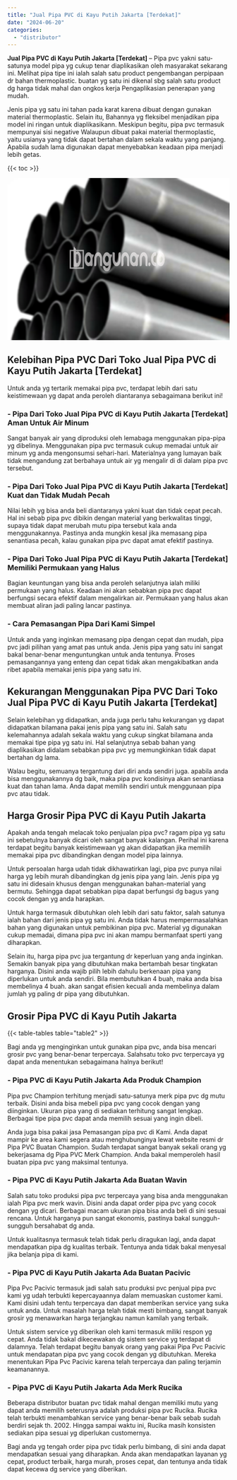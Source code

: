 ```yaml
---
title: "Jual Pipa PVC di Kayu Putih Jakarta [Terdekat]"
date: "2024-06-20"
categories: 
  - "distributor"
---
```


**Jual Pipa PVC di Kayu Putih Jakarta \[Terdekat\]** – Pipa pvc yakni satu-satunya model pipa yg cukup tenar diaplikasikan oleh masyarakat sekarang ini. Melihat pipa tipe ini ialah salah satu product pengembangan perpipaan dr bahan thermoplastic. buatan yg satu ini dikenal sbg salah satu product dg harga tidak mahal dan ongkos kerja Pengaplikasian penerapan yang mudah.

Jenis pipa yg satu ini tahan pada karat karena dibuat dengan gunakan material thermoplastic. Selain itu, Bahannya yg fleksibel menjadikan pipa model ini ringan untuk diaplikasikann. Meskipun begitu, pipa pvc termasuk mempunyai sisi negative Walaupun dibuat pakai material thermoplastic, yaitu usianya yang tidak dapat bertahan dalam sekala waktu yang panjang. Apabila sudah lama digunakan dapat menyebabkan keadaan pipa menjadi lebih getas.

{{< toc >}}

![Jual Pipa PVC di Kayu Putih Jakarta [Terdekat]](/images/jaul-pipa-pvc-59.png)

## Kelebihan Pipa PVC Dari Toko Jual Pipa PVC di Kayu Putih Jakarta \[Terdekat\]

Untuk anda yg tertarik memakai pipa pvc, terdapat lebih dari satu keistimewaan yg dapat anda peroleh diantaranya sebagaimana berikut ini!

### \- Pipa Dari Toko Jual Pipa PVC di Kayu Putih Jakarta \[Terdekat\] Aman Untuk Air Minum

Sangat banyak air yang diproduksi oleh lemabaga menggunakan pipa-pipa yg dibelinya. Menggunakan pipa pvc termasuk cukup memadai untuk air minum yg anda mengonsumsi sehari-hari. Materialnya yang lumayan baik tidak mengandung zat berbahaya untuk air yg mengalir di di dalam pipa pvc tersebut.

### \- Pipa Dari Toko Jual Pipa PVC di Kayu Putih Jakarta \[Terdekat\] Kuat dan Tidak Mudah Pecah

Nilai lebih yg bisa anda beli diantaranya yakni kuat dan tidak cepat pecah. Hal ini sebab pipa pvc dibikin dengan material yang berkwalitas tinggi, supaya tidak dapat merubah mutu pipa tersebut kala anda menggunakannya. Pastinya anda mungkin kesal jika memasang pipa senantiasa pecah, kalau gunakan pipa pvc dapat amat efektif pastinya.

### \- Pipa Dari Toko Jual Pipa PVC di Kayu Putih Jakarta \[Terdekat\] Memiliki Permukaan yang Halus

Bagian keuntungan yang bisa anda peroleh selanjutnya ialah miliki permukaan yang halus. Keadaan ini akan sebabkan pipa pvc dapat berfungsi secara efektif dalam mengalirkan air. Permukaan yang halus akan membuat aliran jadi paling lancar pastinya.

### \- Cara Pemasangan Pipa Dari Kami Simpel

Untuk anda yang inginkan memasang pipa dengan cepat dan mudah, pipa pvc jadi pilihan yang amat pas untuk anda. Jenis pipa yang satu ini sangat bakal benar-benar menguntungkan untuk anda tentunya. Proses pemasangannya yang enteng dan cepat tidak akan mengakibatkan anda ribet apabila memakai jenis pipa yang satu ini.

## Kekurangan Menggunakan Pipa PVC Dari Toko Jual Pipa PVC di Kayu Putih Jakarta \[Terdekat\]

Selain kelebihan yg didapatkan, anda juga perlu tahu kekurangan yg dapat didapatkan bilamana pakai jenis pipa yang satu ini. Salah satu kelemahannya adalah sekala waktu yang cukup singkat bilamana anda memakai tipe pipa yg satu ini. Hal selanjutnya sebab bahan yang diaplikasikan didalam sebabkan pipa pvc yg memungkinkan tidak dapat bertahan dg lama.

Walau begitu, semuanya tergantung dari diri anda sendiri juga. apabila anda bisa menggunakannya dg baik, maka pipa pvc kondisinya akan senantiasa kuat dan tahan lama. Anda dapat memilih sendiri untuk menggunaan pipa pvc atau tidak.

## Harga Grosir Pipa PVC di Kayu Putih Jakarta

Apakah anda tengah melacak toko penjualan pipa pvc? ragam pipa yg satu ini sebetulnya banyak dicari oleh sangat banyak kalangan. Perihal ini karena terdapat begitu banyak keistimewaan yg akan didapatkan jika memilih memakai pipa pvc dibandingkan dengan model pipa lainnya.

Untuk persoalan harga udah tidak dikhawatirkan lagi, pipa pvc punya nilai harga yg lebih murah dibandingkan dg jenis pipa yang lain. Jenis pipa yg satu ini didesain khusus dengan menggunakan bahan-material yang bermutu. Sehingga dapat sebabkan pipa dapat berfungsi dg bagus yang cocok dengan yg anda harapkan.

Untuk harga termasuk dibutuhkan oleh lebih dari satu faktor, salah satunya ialah bahan dari jenis pipa yg satu ini. Anda tidak harus mempermasalahkan bahan yang digunakan untuk pembikinan pipa pvc. Material yg digunakan cukup memadai, dimana pipa pvc ini akan mampu bermanfaat sperti yang diharapkan.

Selain itu, harga pipa pvc jua tergantung dr keperluan yang anda inginkan. Semakin banyak pipa yang dibutuhkan maka bertambah besar tingkatan harganya. Disini anda wajib pilih lebih dahulu berkenaan pipa yang diperlukan untuk anda sendiri. Bila membutuhkan 4 buah, maka anda bisa membelinya 4 buah. akan sangat efisien kecuali anda membelinya dalam jumlah yg paling dr pipa yang dibutuhkan.

## Grosir Pipa PVC di Kayu Putih Jakarta

{{< table-tables table="table2" >}}

Bagi anda yg menginginkan untuk gunakan pipa pvc, anda bisa mencari grosir pvc yang benar-benar terpercaya. Salahsatu toko pvc terpercaya yg dapat anda menentukan sebagaimana halnya berikut!

### \- Pipa PVC di Kayu Putih Jakarta Ada Produk Champion

Pipa pvc Champion terhitung menjadi satu-satunya merk pipa pvc dg mutu terbaik. Disini anda bisa mebeli pipa pvc yang cocok dengan yang diinginkan. Ukuran pipa yang di sediakan terhitung sangat lengkap. Berbagai tipe pipa pvc dapat anda memilih sesuai yang ingin dibeli.

Anda juga bisa pakai jasa Pemasangan pipa pvc di Kami. Anda dapat mampir ke area kami segera atau menghubunginya lewat website resmi dr Pipa PVC Buatan Champion. Sudah terdapat sangat banyak sekali orang yg bekerjasama dg Pipa PVC Merk Champion. Anda bakal memperoleh hasil buatan pipa pvc yang maksimal tentunya.

### \- Pipa PVC di Kayu Putih Jakarta Ada Buatan Wavin

Salah satu toko produksi pipa pvc terpercaya yang bisa anda menggunakan ialah Pipa pvc merk wavin. Disini anda dapat order pipa pvc yang cocok dengan yg dicari. Berbagai macam ukuran pipa bisa anda beli di sini sesuai rencana. Untuk harganya pun sangat ekonomis, pastinya bakal sungguh-sungguh bersahabat dg anda.

Untuk kualitasnya termasuk telah tidak perlu diragukan lagi, anda dapat mendapatkan pipa dg kualitas terbaik. Tentunya anda tidak bakal menyesal jika belanja pipa di kami.

### \- Pipa PVC di Kayu Putih Jakarta Ada Buatan Pacivic

Pipa Pvc Pacivic termasuk jadi salah satu produksi pvc penjual pipa pvc kami yg udah terbukti kepercayaannya dalam memuaskan customer kami. Kami disini udah tentu terpercaya dan dapat memberikan service yang suka untuk anda. Untuk masalah harga telah tidak mesti bimbang, sangat banyak grosir yg menawarkan harga terjangkau namun kamilah yang terbaik.

Untuk sistem service yg diberikan oleh kami termasuk miliki respon yg cepat. Anda tidak bakal dikecewakan dg sistem service yg terdapat di dalamnya. Telah terdapat begitu banyak orang yang pakai Pipa Pvc Pacivic untuk mendapatan pipa pvc yang cocok dengan yg dibutuhkan. Mereka menentukan Pipa Pvc Pacivic karena telah terpercaya dan paling terjamin keamanannya.

### \- Pipa PVC di Kayu Putih Jakarta Ada Merk Rucika

Beberapa distributor buatan pvc tidak mahal dengan memiliki mutu yang dapat anda memilih seterusnya adalah produksi pipa pvc Rucika. Rucika telah terbukti menambahkan service yang benar-benar baik sebab sudah berdiri sejak th. 2002. Hingga sampai waktu ini, Rucika masih konsisten sediakan pipa sesuai yg diperlukan customernya.

Bagi anda yg tengah order pipa pvc tidak perlu bimbang, di sini anda dapat mendapatkan sesuai yang diharapkan. Anda akan mendapatkan layanan yg cepat, product terbaik, harga murah, proses cepat, dan tentunya anda tidak dapat kecewa dg service yang diberikan.

